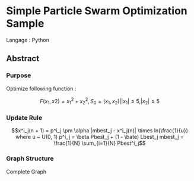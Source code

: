 # Simple Particle Swarm Optimization Sample

Langage : Python

## Abstract

### Purpose

Optimize following function :
```math
F(x_1,x2) = {x_1}^2 + {x_2}^2, S_0 = {(x_1, x_2)| |x_1| \le 5, |x_2| \le 5}
```
### Update Rule

```math
x^i_j(n + 1) = p^i_j \pm \alpha |mbest_j - x^i_j(n)| \times ln(\frac{1}{u})
where
u ~ U(0, 1)
p^i_j = \beta Pbest_j + (1 - \bate) Lbest_j
mbest_j = \frac{1}{N} \sum_{i=1}{N} Pbest^i_j
```

### Graph Structure

Complete Graph

